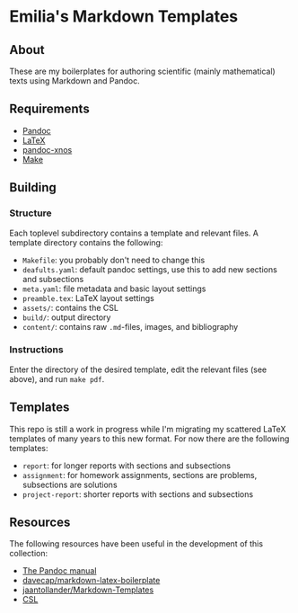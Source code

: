 # Emilia's Markdown Templates

## About
These are my boilerplates for authoring scientific (mainly mathematical) texts using Markdown and Pandoc.

## Requirements
- [Pandoc](https://pandoc.org/)
- [LaTeX](https://www.latex-project.org/)
- [pandoc-xnos](https://github.com/tomduck/pandoc-xnos)
- [Make](https://www.gnu.org/software/make/)

## Building
### Structure
Each toplevel subdirectory contains a template and relevant files.
A template directory contains the following:

- `Makefile`: you probably don't need to change this
- `deafults.yaml`: default pandoc settings, use this to add new sections and subsections
- `meta.yaml`: file metadata and basic layout settings
- `preamble.tex`: LaTeX layout settings
- `assets/`: contains the CSL
- `build/`: output directory
- `content/`: contains raw `.md`-files, images, and bibliography

### Instructions
Enter the directory of the desired template, edit the relevant files (see above), and run `make pdf`.

## Templates
This repo is still a work in progress while I'm migrating my scattered LaTeX templates of many years to this new format.
For now there are the following templates:

- `report`: for longer reports with sections and subsections
- `assignment`: for homework assignments, sections are problems, subsections are solutions
- `project-report`: shorter reports with sections and subsections

## Resources
The following resources have been useful in the development of this collection:

- [The Pandoc manual](https://pandoc.org/MANUAL.html#synopsis)
- [davecap/markdown-latex-boilerplate](https://github.com/davecap/markdown-latex-boilerplate)
- [jaantollander/Markdown-Templates](https://github.com/jaantollander/Markdown-Templates)
- [CSL](https://editor.citationstyles.org/about/)


